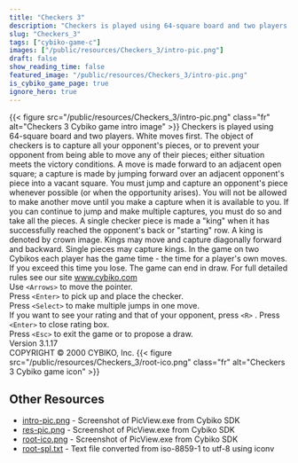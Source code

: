 ```yaml
---
title: "Checkers 3"
description: "Checkers is played using 64-square board and two players. White moves first. The object of checkers is to capture all your opponent's pieces, or to prevent your opponent from being able to move any of their pieces; either situation meets the victory conditions. A move is made for..."
slug: "Checkers_3"
tags: ["cybiko-game-c"]
images: ["/public/resources/Checkers_3/intro-pic.png"]
draft: false
show_reading_time: false
featured_image: "/public/resources/Checkers_3/intro-pic.png"
is_cybiko_game_page: true
ignore_hero: true
---
```

{{< figure src="/public/resources/Checkers_3/intro-pic.png" class="fr" alt="Checkers 3 Cybiko game intro image" >}}
Checkers is played using 64-square board and two players. White moves first. The object of checkers is to capture all your opponent's pieces, or to prevent your opponent from being able to move any of their pieces; either situation meets the victory conditions. A move is made forward to an adjacent open square; a capture is made by jumping forward over an adjacent opponent's piece into a vacant square. You must jump and capture an opponent's piece whenever possible (or when the opportunity arises). You will not be allowed to make another move until you make a capture when it is available to you. If you can continue to jump and make multiple captures, you must do so and take all the pieces. A single checker piece is made a "king" when it has successfully reached the opponent's back or "starting" row. A king is denoted by crown image. Kings may move and capture diagonally forward and backward. Single pieces may capture kings. In the game on two Cybikos each player has the game time - the time for a player's own moves. If you exceed this time you lose. The game can end in draw. For full detailed rules see our site www.cybiko.com \
Use `<Arrows>`  to move the pointer. \
Press `<Enter>`  to pick up and place the checker. \
Press `<Select>`  to make multiple jumps in one move. \
If you want to see your rating and that of your opponent, press `<R>` . Press `<Enter>`  to close rating box. \
Press `<Esc>`  to exit the game or to propose a draw. \
Version 3.1.17 \
COPYRIGHT © 2000 CYBIKO, Inc. {{< figure src="/public/resources/Checkers_3/root-ico.png" class="fr" alt="Checkers 3 Cybiko game icon" >}}

## Other Resources
* [intro-pic.png](/public/resources/Checkers_3/intro-pic.png) - Screenshot of PicView.exe from Cybiko SDK
* [res-pic.png](/public/resources/Checkers_3/res-pic.png) - Screenshot of PicView.exe from Cybiko SDK
* [root-ico.png](/public/resources/Checkers_3/root-ico.png) - Screenshot of PicView.exe from Cybiko SDK
* [root-spl.txt](/public/resources/Checkers_3/root-spl.txt) - Text file converted from iso-8859-1 to utf-8 using iconv
